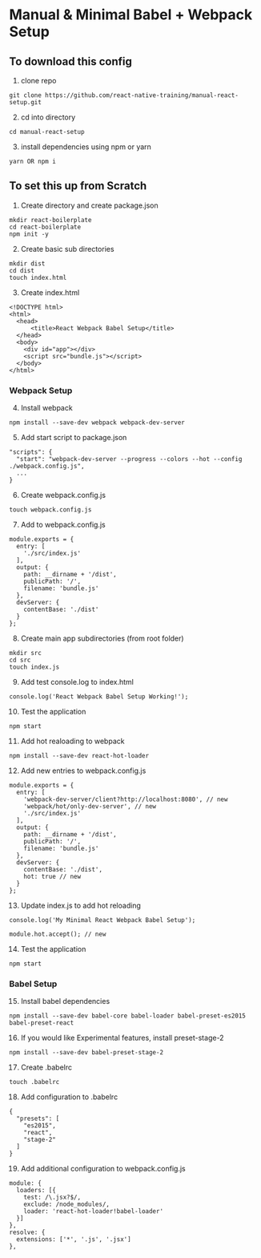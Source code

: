 # Manual & Minimal Babel + Webpack Setup

## To download this config

1. clone repo   
```
git clone https://github.com/react-native-training/manual-react-setup.git
```

2. cd into directory   
```
cd manual-react-setup
```

3. install dependencies using npm or yarn   
```
yarn OR npm i
```

## To set this up from Scratch

1. Create directory and create package.json   
```
mkdir react-boilerplate
cd react-boilerplate
npm init -y
```

2. Create basic sub directories   
```
mkdir dist
cd dist
touch index.html
```

3. Create index.html   
```
<!DOCTYPE html>
<html>
  <head>
      <title>React Webpack Babel Setup</title>
  </head>
  <body>
    <div id="app"></div>
    <script src="bundle.js"></script>
  </body>
</html>
```

### Webpack Setup

4. Install webpack   
```
npm install --save-dev webpack webpack-dev-server
```

5. Add start script to package.json   
```
"scripts": {
  "start": "webpack-dev-server --progress --colors --hot --config ./webpack.config.js",
  ...
}
```

6. Create webpack.config.js   
```
touch webpack.config.js
```

7. Add to webpack.config.js   
```
module.exports = {
  entry: [
    './src/index.js'
  ],
  output: {
    path: __dirname + '/dist',
    publicPath: '/',
    filename: 'bundle.js'
  },
  devServer: {
    contentBase: './dist'
  }
};
```

8. Create main app subdirectories (from root folder)   
```
mkdir src
cd src
touch index.js
```

9. Add test console.log to index.html   
```
console.log('React Webpack Babel Setup Working!');
```

10. Test the application   
```
npm start
```

11. Add hot realoading to webpack   
```
npm install --save-dev react-hot-loader
```

12. Add new entries to webpack.config.js   
```
module.exports = {
  entry: [
    'webpack-dev-server/client?http://localhost:8080', // new
    'webpack/hot/only-dev-server', // new
    './src/index.js'
  ],
  output: {
    path: __dirname + '/dist',
    publicPath: '/',
    filename: 'bundle.js'
  },
  devServer: {
    contentBase: './dist',
    hot: true // new
  }
};
```

13. Update index.js to add hot reloading   
```
console.log('My Minimal React Webpack Babel Setup');

module.hot.accept(); // new
```

14. Test the application   
```
npm start
```

### Babel Setup   

15. Install babel dependencies   
```
npm install --save-dev babel-core babel-loader babel-preset-es2015 babel-preset-react
```

16. If you would like Experimental features, install preset-stage-2   
```
npm install --save-dev babel-preset-stage-2
```

17. Create .babelrc   
```
touch .babelrc
```

18. Add configuration to .babelrc   
```
{
  "presets": [
    "es2015",
    "react",
    "stage-2"
  ]
}
```

19. Add additional configuration to webpack.config.js   
```
module: {
  loaders: [{
    test: /\.jsx?$/,
    exclude: /node_modules/,
    loader: 'react-hot-loader!babel-loader'
  }]
},
resolve: {
  extensions: ['*', '.js', '.jsx']
},
  ```